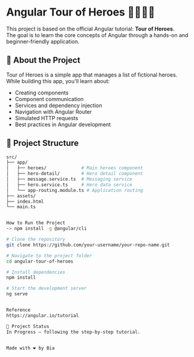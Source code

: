 # Angular Tour of Heroes 🦸‍♀️🦸‍♂️

This project is based on the official Angular tutorial: **Tour of Heroes**.  
The goal is to learn the core concepts of Angular through a hands-on and beginner-friendly application.

## 🔰 About the Project

Tour of Heroes is a simple app that manages a list of fictional heroes.  
While building this app, you'll learn about:

- Creating components
- Component communication
- Services and dependency injection
- Navigation with Angular Router
- Simulated HTTP requests
- Best practices in Angular development

## 📁 Project Structure

```bash
src/
├── app/
│   ├── heroes/             # Main heroes component
│   ├── hero-detail/        # Hero detail component
│   ├── message.service.ts  # Messaging service
│   ├── hero.service.ts     # Hero data service
│   └── app-routing.module.ts # Application routing
├── assets/
├── index.html
└── main.ts


How to Run the Project
-> npm install -g @angular/cli

# Clone the repository
git clone https://github.com/your-username/your-repo-name.git

# Navigate to the project folder
cd angular-tour-of-heroes

# Install dependencies
npm install

# Start the development server
ng serve


Reference
https://angular.io/tutorial

🚧 Project Status
In Progress — following the step-by-step tutorial.


Made with ❤️ by Bia 


